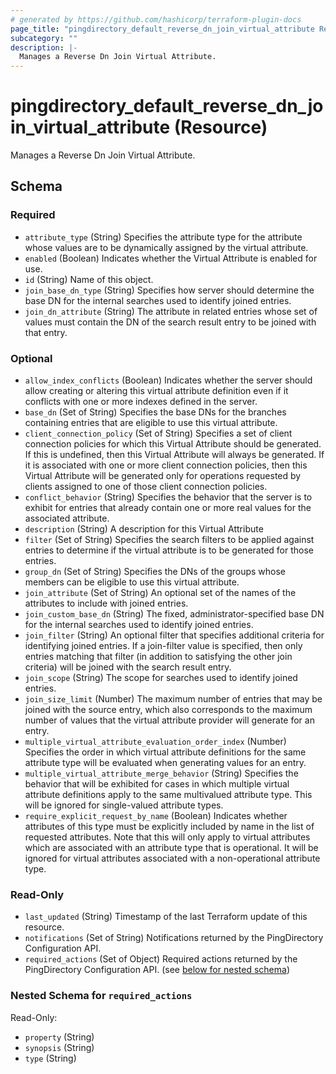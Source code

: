 ```yaml
---
# generated by https://github.com/hashicorp/terraform-plugin-docs
page_title: "pingdirectory_default_reverse_dn_join_virtual_attribute Resource - terraform-provider-pingdirectory"
subcategory: ""
description: |-
  Manages a Reverse Dn Join Virtual Attribute.
---
```


# pingdirectory_default_reverse_dn_join_virtual_attribute (Resource)

Manages a Reverse Dn Join Virtual Attribute.



<!-- schema generated by tfplugindocs -->
## Schema

### Required

- `attribute_type` (String) Specifies the attribute type for the attribute whose values are to be dynamically assigned by the virtual attribute.
- `enabled` (Boolean) Indicates whether the Virtual Attribute is enabled for use.
- `id` (String) Name of this object.
- `join_base_dn_type` (String) Specifies how server should determine the base DN for the internal searches used to identify joined entries.
- `join_dn_attribute` (String) The attribute in related entries whose set of values must contain the DN of the search result entry to be joined with that entry.

### Optional

- `allow_index_conflicts` (Boolean) Indicates whether the server should allow creating or altering this virtual attribute definition even if it conflicts with one or more indexes defined in the server.
- `base_dn` (Set of String) Specifies the base DNs for the branches containing entries that are eligible to use this virtual attribute.
- `client_connection_policy` (Set of String) Specifies a set of client connection policies for which this Virtual Attribute should be generated. If this is undefined, then this Virtual Attribute will always be generated. If it is associated with one or more client connection policies, then this Virtual Attribute will be generated only for operations requested by clients assigned to one of those client connection policies.
- `conflict_behavior` (String) Specifies the behavior that the server is to exhibit for entries that already contain one or more real values for the associated attribute.
- `description` (String) A description for this Virtual Attribute
- `filter` (Set of String) Specifies the search filters to be applied against entries to determine if the virtual attribute is to be generated for those entries.
- `group_dn` (Set of String) Specifies the DNs of the groups whose members can be eligible to use this virtual attribute.
- `join_attribute` (Set of String) An optional set of the names of the attributes to include with joined entries.
- `join_custom_base_dn` (String) The fixed, administrator-specified base DN for the internal searches used to identify joined entries.
- `join_filter` (String) An optional filter that specifies additional criteria for identifying joined entries. If a join-filter value is specified, then only entries matching that filter (in addition to satisfying the other join criteria) will be joined with the search result entry.
- `join_scope` (String) The scope for searches used to identify joined entries.
- `join_size_limit` (Number) The maximum number of entries that may be joined with the source entry, which also corresponds to the maximum number of values that the virtual attribute provider will generate for an entry.
- `multiple_virtual_attribute_evaluation_order_index` (Number) Specifies the order in which virtual attribute definitions for the same attribute type will be evaluated when generating values for an entry.
- `multiple_virtual_attribute_merge_behavior` (String) Specifies the behavior that will be exhibited for cases in which multiple virtual attribute definitions apply to the same multivalued attribute type. This will be ignored for single-valued attribute types.
- `require_explicit_request_by_name` (Boolean) Indicates whether attributes of this type must be explicitly included by name in the list of requested attributes. Note that this will only apply to virtual attributes which are associated with an attribute type that is operational. It will be ignored for virtual attributes associated with a non-operational attribute type.

### Read-Only

- `last_updated` (String) Timestamp of the last Terraform update of this resource.
- `notifications` (Set of String) Notifications returned by the PingDirectory Configuration API.
- `required_actions` (Set of Object) Required actions returned by the PingDirectory Configuration API. (see [below for nested schema](#nestedatt--required_actions))

<a id="nestedatt--required_actions"></a>
### Nested Schema for `required_actions`

Read-Only:

- `property` (String)
- `synopsis` (String)
- `type` (String)


